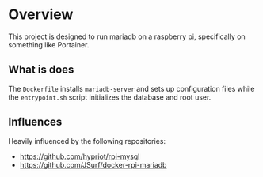 # Overview

This project is designed to run mariadb on a raspberry pi, specifically on something like Portainer.

## What is does

The `Dockerfile` installs `mariadb-server` and sets up configuration files while the `entrypoint.sh`
script initializes the database and root user.

## Influences

Heavily influenced by the following repositories:

* https://github.com/hypriot/rpi-mysql
* https://github.com/JSurf/docker-rpi-mariadb